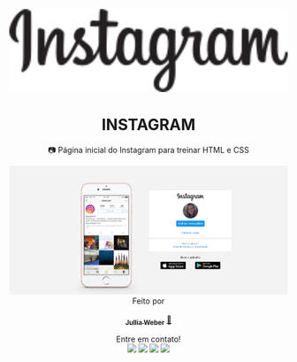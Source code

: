 <div align="center">
  <img height="150em" src="https://github.com/JulliaW/pagina-instagram/blob/main/Instagram/img/instagram-logo.png"/>
</div>

<h1 align="center">INSTAGRAM</h1>
<p align="center">📷 Página inicial do Instagram para treinar HTML e CSS</p>

<div align="center">
  <img src="https://github.com/JulliaW/pagina-instagram/blob/main/img.PNG"/>
</div>

<div align="center">
 Feito por <br>
 <a href="https://github.com/JulliaW">
 <img style="border-radius: 50%;" src="https://avatars.githubusercontent.com/u/73961301?v=4" width="100px;" alt=""/>
 <br />
 <sub><b>Jullia Weber</b></sub></a> <a href="https://github.com/JulliaW" title="GitHub">🎨</a>

Entre em contato!<br>
<a href="https://www.instagram.com/julliarw/" target="_blank"><img src="https://img.shields.io/badge/-Instagram-%23E4405F?style=for-the-badge&logo=instagram&logoColor=white" target="_blank"></a>
  <a href = "mailto:weberjullia444@gmail.com"><img src="https://img.shields.io/badge/-Gmail-%23333?style=for-the-badge&logo=gmail&logoColor=white" target="_blank"></a>
  <a href="https://www.linkedin.com/in/jullia-weber/" target="_blank"><img src="https://img.shields.io/badge/-LinkedIn-%230077B5?style=for-the-badge&logo=linkedin&logoColor=white" target="_blank"></a>
  <a href="https://www.facebook.com/jullia.weber" target="_blank"><img src="https://img.shields.io/badge/Facebook-1877F2?style=for-the-badge&logo=facebook&logoColor=white" target="_blank"></a>
</div>
